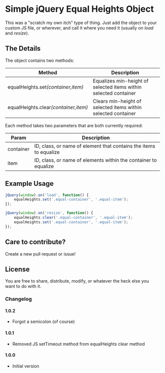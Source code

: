 # Simple jQuery Equal Heights Object

This was a "scratch my own itch" type of thing. Just add the object to your custom JS file, or wherever, and call it where you need it (usually on <i>load</i> and <i>resize</i>).

## The Details

The object contains two methods:

| Method  | Description |
| ------------- | ------------- |
| equalHeights.set<i>(container,item)</i>  | Equalizes min-height of selected items within selected container  |
| equalHeights.clear<i>(container,item)</i>  | Clears min-height of selected items within selected container  |

Each method takes two parameters that are both currently required:

| Param  | Description |
| ------------- | ------------- |
| container  | ID, class, or name of element that contains the items to equalize  |
| item  | ID, class, or name of elements within the container to equalize  |

## Example Usage

```javascript
jQuery(window).on('load', function() {
	equalHeights.set('.equal-container', '.equal-item');
});

jQuery(window).on('resize', function() {
	equalHeights.clear('.equal-container', '.equal-item');
	equalHeights.set('.equal-container', '.equal-item');
});
```

## Care to contribute?

Create a new pull request or issue!

## License

You are free to share, distribute, modify, or whatever the heck else you want to do with it.

### Changelog

#### 1.0.2
- Forgot a semicolon (of course)

#### 1.0.1
- Removed JS setTimeout method from equalHeights clear method

#### 1.0.0
- Initial version